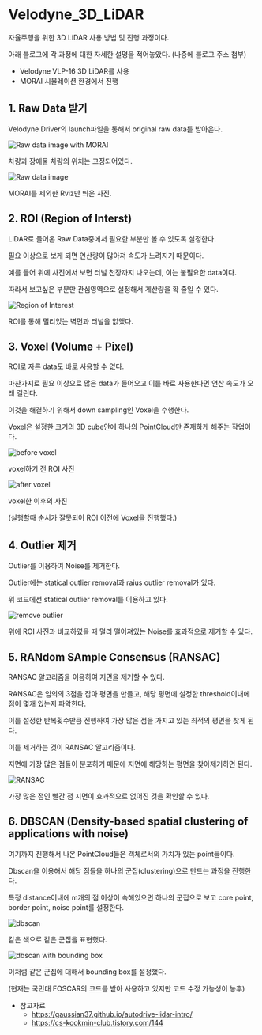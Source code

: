 # Velodyne_3D_LiDAR

자율주행을 위한 3D LiDAR 사용 방법 및 진행 과정이다.

아래 블로그에 각 과정에 대한 자세한 설명을 적어놓았다.
(나중에 블로그 주소 첨부)

- Velodyne VLP-16 3D LiDAR를 사용
- MORAI 시뮬레이션 환경에서 진행

## 1. Raw Data 받기

Velodyne Driver의 launch파일을 통해서 original raw data를 받아온다.

![Raw data image with MORAI](jpg/original_with_morai.png)

차량과 장애물 차량의 위치는 고정되어있다.

![Raw data image](jpg/original.png)

MORAI를 제외한 Rviz만 띄운 사진.

## 2. ROI (Region of Interst)

LiDAR로 들어온 Raw Data중에서 필요한 부분만 볼 수 있도록 설정한다.

필요 이상으로 보게 되면 연산량이 많아져 속도가 느려지기 때문이다.

예를 들어 위에 사진에서 보면 터널 천장까지 나오는데, 이는 불필요한 data이다.

따라서 보고싶은 부분만 관심영역으로 설정해서 계산량을 확 줄일 수 있다.

![Region of Interest](./jpg/roi.png)

ROI를 통해 멀리있는 벽면과 터널을 없앴다.

## 3. Voxel (Volume + Pixel)

ROI로 자른 data도 바로 사용할 수 없다.

마찬가지로 필요 이상으로 많은 data가 들어오고 이를 바로 사용한다면 연산 속도가 오래 걸린다.

이것을 해결하기 위해서 down sampling인 Voxel을 수행한다.

Voxel은 설정한 크기의 3D cube안에 하나의 PointCloud만 존재하게 해주는 작업이다.

![before voxel](/jpg/original_expansion.png)

voxel하기 전 ROI 사진

![after voxel](/jpg/voxel_expansion.png)

voxel한 이후의 사진

(실행할때 순서가 잘못되어 ROI 이전에 Voxel을 진행했다.)

## 4. Outlier 제거

Outlier를 이용하여 Noise를 제거한다.

Outlier에는 statical outlier removal과 raius outlier removal가 있다.

위 코드에선 statical outlier removal를 이용하고 있다.

![remove outlier](/jpg/outlier.png)

위에 ROI 사진과 비교하였을 때 멀리 떨어져있는 Noise를 효과적으로 제거할 수 있다.

## 5. RANdom SAmple Consensus (RANSAC)

RANSAC 알고리즘을 이용하여 지면을 제거할 수 있다.

RANSAC은 임의의 3점을 잡아 평면을 만들고, 해당 평면에 설정한 threshold이내에 점이 몇개 있는지 파악한다.

이를 설정한 반복횟수만큼 진행하여 가장 많은 점을 가지고 있는 최적의 평면을 찾게 된다.

이를 제거하는 것이 RANSAC 알고리즘이다.

지면에 가장 많은 점들이 분포하기 때문에 지면에 해당하는 평면을 찾아제거하면 된다.

![RANSAC](/jpg/ransac.png)

가장 많은 점인 빨간 점 지면이 효과적으로 없어진 것을 확인할 수 있다.

## 6. DBSCAN (Density-based spatial clustering of applications with noise)

여기까지 진행해서 나온 PointCloud들은 객체로서의 가치가 있는 point들이다.

Dbscan을 이용해서 해당 점들을 하나의 군집(clustering)으로 만드는 과정을 진행한다.

특정 distance이내에 m개의 점 이상이 속해있으면 하나의 군집으로 보고 core point, border point, noise point를 설정한다.

![dbscan](/jpg/dbscan.png)

같은 색으로 같은 군집을 표현했다.

![dbscan with bounding box](/jpg/dbscan_block.png)

이처럼 같은 군집에 대해서 bounding box를 설정했다.

(현재는 국민대 FOSCAR의 코드를 받아 사용하고 있지만 코드 수정 가능성이 농후)

- 참고자료
  - https://gaussian37.github.io/autodrive-lidar-intro/
  - https://cs-kookmin-club.tistory.com/144
